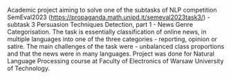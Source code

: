 Academic project aiming to solve one of the subtasks of NLP competition SemEval2023 (https://propaganda.math.unipd.it/semeval2023task3/) - subtask 3 Persuasion Techniques Detection, part 1 - News Genre Categorisation. The task is essentially classification of online news, in multiple languages into one of the three categories - reporting, opinion or satire. The main challenges of the task were - unbalanced class proportions and that the news were in many languages. Project was done for Natural Language Processing course at Faculty of Electronics of Warsaw University of Technology.
